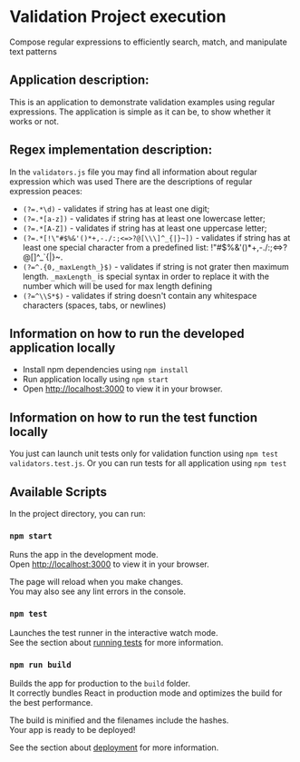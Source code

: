 # Validation Project execution
Compose regular expressions to efficiently search, match, and manipulate text patterns

## Application description:
This is an application to demonstrate validation examples using regular expressions.
The application is simple as it can be, to show whether it works or not.

## Regex implementation description:
In the `validators.js` file you may find all information about regular expression which was used
There are the descriptions of regular expression peaces:
- `(?=.*\d)` - validates if string has at least one digit;
- `(?=.*[a-z])` - validates if string has at least one lowercase letter;
- `(?=.*[A-Z])` - validates if string has at least one uppercase letter;
- `(?=.*[!\"#$%&'()*+,-./:;<=>?@[\\\]^_{|}~])` - validates if string has at least one special character from a predefined list: !"#$%&'()*+,-./:;<=>?@[\]^_`{|}~.
- `(?=^.{0,_maxLength_}$)` - validates if string is not grater then maximum length. `_maxLength_` is special syntax in order to replace it with the number which will be used for max length defining 
- `(?=^\\S*$)` - validates if string doesn't contain any whitespace characters (spaces, tabs, or newlines)

## Information on how to run the developed application locally
- Install npm dependencies using `npm install`
- Run application locally using `npm start`
- Open [http://localhost:3000](http://localhost:3000) to view it in your browser.

## Information on how to run the test function locally
You just can launch unit tests only for validation function using `npm test validators.test.js`.
Or you can run tests for all application using `npm test`

## Available Scripts

In the project directory, you can run:

### `npm start`

Runs the app in the development mode.\
Open [http://localhost:3000](http://localhost:3000) to view it in your browser.

The page will reload when you make changes.\
You may also see any lint errors in the console.

### `npm test`

Launches the test runner in the interactive watch mode.\
See the section about [running tests](https://facebook.github.io/create-react-app/docs/running-tests) for more information.

### `npm run build`

Builds the app for production to the `build` folder.\
It correctly bundles React in production mode and optimizes the build for the best performance.

The build is minified and the filenames include the hashes.\
Your app is ready to be deployed!

See the section about [deployment](https://facebook.github.io/create-react-app/docs/deployment) for more information.

